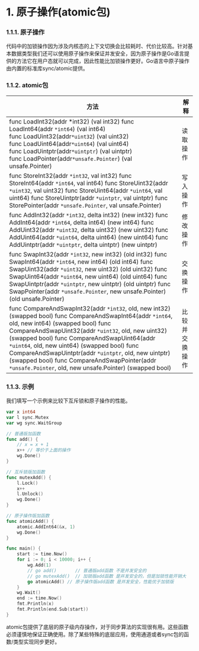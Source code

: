 # 1. 原子操作(atomic包)

### 1.1.1. 原子操作

代码中的加锁操作因为涉及内核态的上下文切换会比较耗时、代价比较高。针对基本数据类型我们还可以使用原子操作来保证并发安全，因为原子操作是Go语言提供的方法它在用户态就可以完成，因此性能比加锁操作更好。Go语言中原子操作由内置的标准库sync/atomic提供。

### 1.1.2. atomic包

| 方法                                                         | 解释           |
| ------------------------------------------------------------ | -------------- |
| func LoadInt32(addr *int32) (val int32) func LoadInt64(addr `*int64`) (val int64)<br>func LoadUint32(addr`*uint32`) (val uint32)<br>func LoadUint64(addr`*uint64`) (val uint64)<br>func LoadUintptr(addr`*uintptr`) (val uintptr)<br>func LoadPointer(addr`*unsafe.Pointer`) (val unsafe.Pointer) | 读取操作       |
| func StoreInt32(addr `*int32`, val int32) func StoreInt64(addr `*int64`, val int64) func StoreUint32(addr `*uint32`, val uint32) func StoreUint64(addr `*uint64`, val uint64) func StoreUintptr(addr `*uintptr`, val uintptr) func StorePointer(addr `*unsafe.Pointer`, val unsafe.Pointer) | 写入操作       |
| func AddInt32(addr `*int32`, delta int32) (new int32) func AddInt64(addr `*int64`, delta int64) (new int64) func AddUint32(addr `*uint32`, delta uint32) (new uint32) func AddUint64(addr `*uint64`, delta uint64) (new uint64) func AddUintptr(addr `*uintptr`, delta uintptr) (new uintptr) | 修改操作       |
| func SwapInt32(addr `*int32`, new int32) (old int32) func SwapInt64(addr `*int64`, new int64) (old int64) func SwapUint32(addr `*uint32`, new uint32) (old uint32) func SwapUint64(addr `*uint64`, new uint64) (old uint64) func SwapUintptr(addr `*uintptr`, new uintptr) (old uintptr) func SwapPointer(addr `*unsafe.Pointer`, new unsafe.Pointer) (old unsafe.Pointer) | 交换操作       |
| func CompareAndSwapInt32(addr `*int32`, old, new int32) (swapped bool) func CompareAndSwapInt64(addr `*int64`, old, new int64) (swapped bool) func CompareAndSwapUint32(addr `*uint32`, old, new uint32) (swapped bool) func CompareAndSwapUint64(addr `*uint64`, old, new uint64) (swapped bool) func CompareAndSwapUintptr(addr `*uintptr`, old, new uintptr) (swapped bool) func CompareAndSwapPointer(addr `*unsafe.Pointer`, old, new unsafe.Pointer) (swapped bool) | 比较并交换操作 |

### 1.1.3. 示例

我们填写一个示例来比较下互斥锁和原子操作的性能。

```go
var x int64
var l sync.Mutex
var wg sync.WaitGroup

// 普通版加函数
func add() {
    // x = x + 1
    x++ // 等价于上面的操作
    wg.Done()
}

// 互斥锁版加函数
func mutexAdd() {
    l.Lock()
    x++
    l.Unlock()
    wg.Done()
}

// 原子操作版加函数
func atomicAdd() {
    atomic.AddInt64(&x, 1)
    wg.Done()
}

func main() {
    start := time.Now()
    for i := 0; i < 10000; i++ {
        wg.Add(1)
        // go add()       // 普通版add函数 不是并发安全的
        // go mutexAdd()  // 加锁版add函数 是并发安全的，但是加锁性能开销大
        go atomicAdd() // 原子操作版add函数 是并发安全，性能优于加锁版
    }
    wg.Wait()
    end := time.Now()
    fmt.Println(x)
    fmt.Println(end.Sub(start))
}
```

atomic包提供了底层的原子级内存操作，对于同步算法的实现很有用。这些函数必须谨慎地保证正确使用。除了某些特殊的底层应用，使用通道或者sync包的函数/类型实现同步更好。